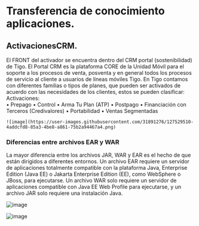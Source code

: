 # Transferencia de conocimiento aplicaciones.

## ActivacionesCRM.  

El FRONT del activador se encuentra dentro del CRM portal (sostenibilidad) de Tigo. El Portal CRM es la plataforma CORE de la Unidad Móvil para el soporte a los procesos de venta, posventa y en general todos los procesos de servicio al cliente a usuarios de líneas móviles Tigo.
En Tigo contamos con diferentes familias o tipos de planes, que pueden ser activados de acuerdo con las necesidades de los clientes, estos se pueden clasificar:  
Activaciones:  
    • Prepago
    • Control
    • Arma Tu Plan (ATP)
    • Postpago
    • Financiación con Terceros (Credivalores)
    • Portabilidad
    • Ventas Segmentadas
    
    ![image](https://user-images.githubusercontent.com/31891276/127529510-4addcfd8-85a3-4be8-a861-75b2a94467a4.png)

### Diferencias entre archivos EAR y WAR
La mayor diferencia entre los archivos JAR, WAR y EAR es el hecho de que están dirigidos a diferentes entornos. 
Un archivo EAR requiere un servidor de aplicaciones totalmente compatible con la plataforma Java, Enterprise Edition (Java EE) o Jakarta Enterprise Edition (EE), 
como WebSphere o JBoss, para ejecutarse. Un archivo WAR solo requiere un servidor de aplicaciones compatible con Java EE Web Profile para ejecutarse, y un archivo JAR
solo requiere una instalación Java.

![image](https://user-images.githubusercontent.com/31891276/127529649-9b091bb0-1ec2-48b7-96bd-b4dcae7a9275.png)

![image](https://user-images.githubusercontent.com/31891276/127529680-0887edf0-b289-41f4-9cb6-a77c9fd55bd0.png)
